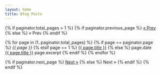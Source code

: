 ```yaml
---
layout: home
title: Blog Posts
---
```


<div class="pagination">
{% if paginator.total_pages > 1 %}
  {% if paginator.previous_page %}
    <a href="{{ paginator.previous_page_path | relative_url }}">&laquo; Prev</a>
  {% else %}
    <span>&laquo; Prev</span>
  {% endif %}

  {% for page in (1..paginator.total_pages) %}
    {% if page == paginator.page %}
      <em>{{ page }}</em>
    {% elsif page == 1 %}
      <a href="{{ site.paginate_path | relative_url | replace: 'page:num/', '' }}">{{ page.title }}</a>
    {% else %}
      page.date<br />
      <a href="{{ site.paginate_path | relative_url | replace: ':num', page }}">{{ page.title }}</a>
      page.excerpt
    {% endif %}
  {% endfor %}

  {% if paginator.next_page %}
    <a href="{{ paginator.next_page_path | relative_url }}">Next &raquo;</a>
  {% else %}
    <span>Next &raquo;</span>
  {% endif %}
{% endif %}
</div>
